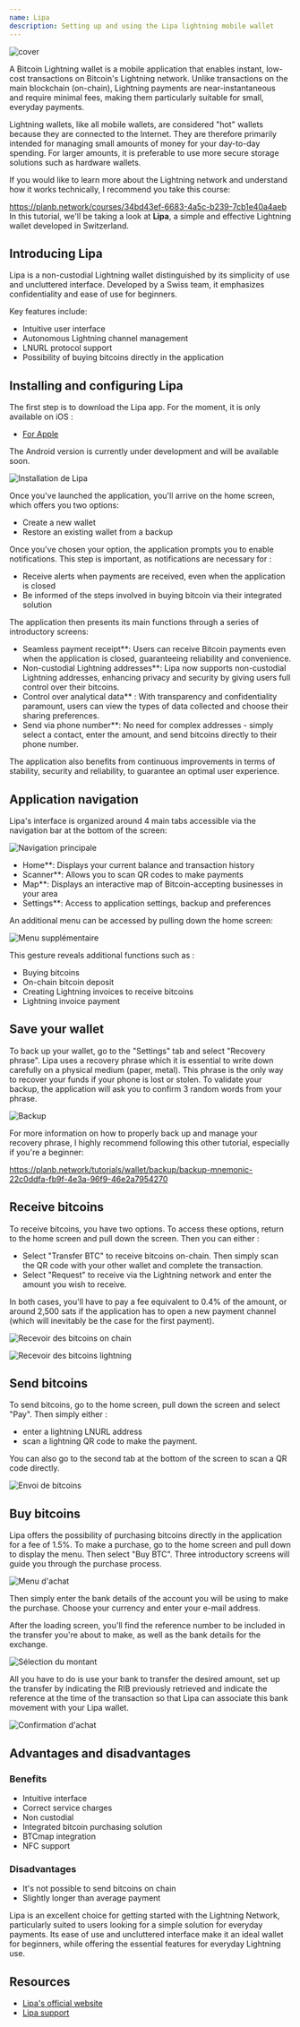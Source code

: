 ```yaml
---
name: Lipa
description: Setting up and using the Lipa lightning mobile wallet
---
```

![cover](assets/cover.webp)

A Bitcoin Lightning wallet is a mobile application that enables instant, low-cost transactions on Bitcoin's Lightning network. Unlike transactions on the main blockchain (on-chain), Lightning payments are near-instantaneous and require minimal fees, making them particularly suitable for small, everyday payments.

Lightning wallets, like all mobile wallets, are considered "hot" wallets because they are connected to the Internet. They are therefore primarily intended for managing small amounts of money for your day-to-day spending. For larger amounts, it is preferable to use more secure storage solutions such as hardware wallets.

If you would like to learn more about the Lightning network and understand how it works technically, I recommend you take this course:

https://planb.network/courses/34bd43ef-6683-4a5c-b239-7cb1e40a4aeb
In this tutorial, we'll be taking a look at **Lipa**, a simple and effective Lightning wallet developed in Switzerland.

## Introducing Lipa

Lipa is a non-custodial Lightning wallet distinguished by its simplicity of use and uncluttered interface. Developed by a Swiss team, it emphasizes confidentiality and ease of use for beginners.

Key features include:


- Intuitive user interface
- Autonomous Lightning channel management
- LNURL protocol support
- Possibility of buying bitcoins directly in the application

## Installing and configuring Lipa

The first step is to download the Lipa app. For the moment, it is only available on iOS :


- [For Apple](https://apps.apple.com/app/lipa-bitcoin-lightning/id1602180066)

The Android version is currently under development and will be available soon.

![Installation de Lipa](assets/fr/01.webp)

Once you've launched the application, you'll arrive on the home screen, which offers you two options:


- Create a new wallet
- Restore an existing wallet from a backup

Once you've chosen your option, the application prompts you to enable notifications. This step is important, as notifications are necessary for :


- Receive alerts when payments are received, even when the application is closed
- Be informed of the steps involved in buying bitcoin via their integrated solution

The application then presents its main functions through a series of introductory screens:


- Seamless payment receipt**: Users can receive Bitcoin payments even when the application is closed, guaranteeing reliability and convenience.
- Non-custodial Lightning addresses**: Lipa now supports non-custodial Lightning addresses, enhancing privacy and security by giving users full control over their bitcoins.
- Control over analytical data** : With transparency and confidentiality paramount, users can view the types of data collected and choose their sharing preferences.
- Send via phone number**: No need for complex addresses - simply select a contact, enter the amount, and send bitcoins directly to their phone number.

The application also benefits from continuous improvements in terms of stability, security and reliability, to guarantee an optimal user experience.

## Application navigation

Lipa's interface is organized around 4 main tabs accessible via the navigation bar at the bottom of the screen:

![Navigation principale](assets/fr/02.webp)


- Home**: Displays your current balance and transaction history
- Scanner**: Allows you to scan QR codes to make payments
- Map**: Displays an interactive map of Bitcoin-accepting businesses in your area
- Settings**: Access to application settings, backup and preferences

An additional menu can be accessed by pulling down the home screen:

![Menu supplémentaire](assets/fr/03.webp)

This gesture reveals additional functions such as :


- Buying bitcoins
- On-chain bitcoin deposit
- Creating Lightning invoices to receive bitcoins
- Lightning invoice payment

## Save your wallet

To back up your wallet, go to the "Settings" tab and select "Recovery phrase". Lipa uses a recovery phrase which it is essential to write down carefully on a physical medium (paper, metal). This phrase is the only way to recover your funds if your phone is lost or stolen. To validate your backup, the application will ask you to confirm 3 random words from your phrase.

![Backup](assets/fr/04.webp)

For more information on how to properly back up and manage your recovery phrase, I highly recommend following this other tutorial, especially if you're a beginner:

https://planb.network/tutorials/wallet/backup/backup-mnemonic-22c0ddfa-fb9f-4e3a-96f9-46e2a7954270
## Receive bitcoins

To receive bitcoins, you have two options. To access these options, return to the home screen and pull down the screen. Then you can either :


- Select "Transfer BTC" to receive bitcoins on-chain. Then simply scan the QR code with your other wallet and complete the transaction.
- Select "Request" to receive via the Lightning network and enter the amount you wish to receive.

In both cases, you'll have to pay a fee equivalent to 0.4% of the amount, or around 2,500 sats if the application has to open a new payment channel (which will inevitably be the case for the first payment).

![Recevoir des bitcoins on chain](assets/fr/05.webp)

![Recevoir des bitcoins lightning](assets/fr/06.webp)

## Send bitcoins

To send bitcoins, go to the home screen, pull down the screen and select "Pay". Then simply either :


- enter a lightning LNURL address
- scan a lightning QR code to make the payment.

You can also go to the second tab at the bottom of the screen to scan a QR code directly.

![Envoi de bitcoins](assets/fr/07.webp)

## Buy bitcoins

Lipa offers the possibility of purchasing bitcoins directly in the application for a fee of 1.5%. To make a purchase, go to the home screen and pull down to display the menu. Then select "Buy BTC". Three introductory screens will guide you through the purchase process.

![Menu d'achat](assets/fr/08.webp)

Then simply enter the bank details of the account you will be using to make the purchase. Choose your currency and enter your e-mail address.

After the loading screen, you'll find the reference number to be included in the transfer you're about to make, as well as the bank details for the exchange.

![Sélection du montant](assets/fr/09.webp)

All you have to do is use your bank to transfer the desired amount, set up the transfer by indicating the RIB previously retrieved and indicate the reference at the time of the transaction so that Lipa can associate this bank movement with your Lipa wallet.

![Confirmation d'achat](assets/fr/10.webp)

## Advantages and disadvantages

### Benefits


- Intuitive interface
- Correct service charges
- Non custodial
- Integrated bitcoin purchasing solution
- BTCmap integration
- NFC support

### Disadvantages


- It's not possible to send bitcoins on chain
- Slightly longer than average payment

Lipa is an excellent choice for getting started with the Lightning Network, particularly suited to users looking for a simple solution for everyday payments. Its ease of use and uncluttered interface make it an ideal wallet for beginners, while offering the essential features for everyday Lightning use.

## Resources


- [Lipa's official website](https://lipa.swiss/)
- [Lipa support](https://getlipa.atlassian.net/servicedesk/customer/portal/1)